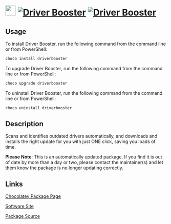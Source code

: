 ﻿# <img src="https://cdn.jsdelivr.net/gh/mkevenaar/chocolatey-packages@67806fe7af712974358b5cae3b59ce3cfbbd1c0a/icons/driverbooster.png" width="32" height="32"/> [![Driver Booster](https://img.shields.io/chocolatey/v/driverbooster.svg?label=Driver+Booster)](https://chocolatey.org/packages/driverbooster) [![Driver Booster](https://img.shields.io/chocolatey/dt/driverbooster.svg)](https://chocolatey.org/packages/driverbooster)

## Usage
To install Driver Booster, run the following command from the command line or from PowerShell:
```powershell
choco install driverbooster
```

To upgrade Driver Booster, run the following command from the command line or from PowerShell:
```powershell
choco upgrade driverbooster
```

To uninstall Driver Booster, run the following command from the command line or from PowerShell:
```powershell
choco uninstall driverbooster
```

## Description
Scans and identifies outdated drivers automatically, and downloads and installs the right update for you with just ONE click, saving you loads of time.

**Please Note**: This is an automatically updated package. If you find it is
out of date by more than a day or two, please contact the maintainer(s) and
let them know the package is no longer updating correctly.



## Links
[Chocolatey Package Page](https://chocolatey.org/packages/driverbooster)

[Software Site](http://www.iobit.com/driver-booster.php)

[Package Source](https://github.com/mkevenaar/chocolatey-packages/tree/master/automatic/driverbooster)

